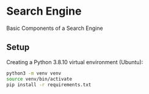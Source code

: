 # Search Engine
Basic Components of a Search Engine

## Setup

Creating a Python 3.8.10 virtual environment (Ubuntu):

```bash
python3 -m venv venv
source venv/bin/activate
pip install -r requirements.txt
```
